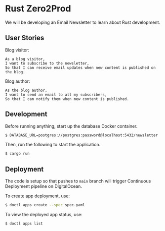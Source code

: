 # Rust Zero2Prod

We will be developing an Email Newsletter to learn about Rust development.

## User Stories

Blog visitor:
```
As a blog visitor,
I want to subscribe to the newsletter,
So that I can receive email updates when new content is published on the blog.
```

Blog author:
```
As the blog author,
I want to send an email to all my subscribers,
So that I can notify them when new content is published.
```

## Development
Before running anything, start up the database Docker container.
```sh
$ DATABASE_URL=postgres://postgres:password@localhost:5432/newsletter ./scripts/init_db.sh
```

Then, run the following to start the application.
```sh
$ cargo run
```

## Deployment

The code is setup so that pushes to `main` branch will trigger Continuous Deployment pipeline on DigitalOcean.

To create app deployment, use:
```sh
$ doctl apps create --spec spec.yaml
```

To view the deployed app status, use:
```sh
$ doctl apps list
```
